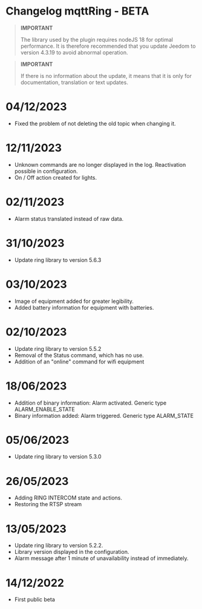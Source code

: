 # Changelog mqttRing - BETA

>**IMPORTANT**
>
>The library used by the plugin requires nodeJS 18 for optimal performance.
>It is therefore recommended that you update Jeedom to version 4.3.19 to avoid abnormal operation.

>**IMPORTANT**
>
>If there is no information about the update, it means that it is only for documentation, translation or text updates.

# 04/12/2023
- Fixed the problem of not deleting the old topic when changing it.

# 12/11/2023
- Unknown commands are no longer displayed in the log. Reactivation possible in configuration.
- On / Off action created for lights.

# 02/11/2023
- Alarm status translated instead of raw data.

# 31/10/2023
- Update ring library to version 5.6.3

# 03/10/2023
- Image of equipment added for greater legibility.
- Added battery information for equipment with batteries.

# 02/10/2023
- Update ring library to version 5.5.2
- Removal of the Status command, which has no use.
- Addition of an "online" command for wifi equipment

# 18/06/2023
- Addition of binary information: Alarm activated. Generic type ALARM_ENABLE_STATE
- Binary information added: Alarm triggered. Generic type ALARM_STATE

# 05/06/2023
- Update ring library to version 5.3.0

# 26/05/2023
- Adding RING INTERCOM state and actions.
- Restoring the RTSP stream

# 13/05/2023
- Update ring library to version 5.2.2.
- Library version displayed in the configuration.
- Alarm message after 1 minute of unavailability instead of immediately.

# 14/12/2022
- First public beta
